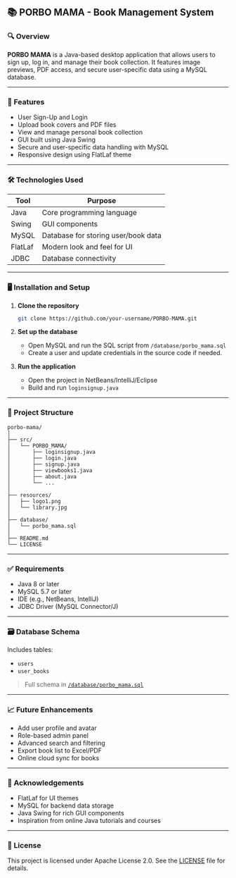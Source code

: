 
## 📚 PORBO MAMA - Book Management System

### 🔍 Overview

**PORBO MAMA** is a Java-based desktop application that allows users to sign up, log in, and manage their book collection. It features image previews, PDF access, and secure user-specific data using a MySQL database.

---

### 📌 Features

* User Sign-Up and Login
* Upload book covers and PDF files
* View and manage personal book collection
* GUI built using Java Swing
* Secure and user-specific data handling with MySQL
* Responsive design using FlatLaf theme

---

### 🛠 Technologies Used

| Tool    | Purpose                             |
| ------- | ----------------------------------- |
| Java    | Core programming language           |
| Swing   | GUI components                      |
| MySQL   | Database for storing user/book data |
| FlatLaf | Modern look and feel for UI         |
| JDBC    | Database connectivity               |

---

### 🖥️ Installation and Setup

1. **Clone the repository**

   ```bash
   git clone https://github.com/your-username/PORBO-MAMA.git
   ```

2. **Set up the database**

   * Open MySQL and run the SQL script from `/database/porbo_mama.sql`
   * Create a user and update credentials in the source code if needed.

3. **Run the application**

   * Open the project in NetBeans/IntelliJ/Eclipse
   * Build and run `loginsignup.java`

---

### 📂 Project Structure

```
porbo-mama/
│
├── src/
│   └── PORBO_MAMA/
│       ├── loginsignup.java
│       ├── login.java
│       ├── signup.java
│       ├── viewbooks1.java
│       ├── about.java
│       └── ...
│
├── resources/
│   ├── logo1.png
│   └── library.jpg
│
├── database/
│   └── porbo_mama.sql
│
├── README.md
└── LICENSE
```

---

### ✅ Requirements

* Java 8 or later
* MySQL 5.7 or later
* IDE (e.g., NetBeans, IntelliJ)
* JDBC Driver (MySQL Connector/J)

---

### 🗃️ Database Schema

Includes tables:

* `users`
* `user_books`

> Full schema in [`/database/porbo_mama.sql`](./database/porbo_mama.sql)

---

### 📈 Future Enhancements

* Add user profile and avatar
* Role-based admin panel
* Advanced search and filtering
* Export book list to Excel/PDF
* Online cloud sync for books

---

### 🙏 Acknowledgements

* FlatLaf for UI themes
* MySQL for backend data storage
* Java Swing for rich GUI components
* Inspiration from online Java tutorials and courses

---

### 📝 License

This project is licensed under Apache License 2.0. See the [LICENSE](./LICENSE) file for details.

